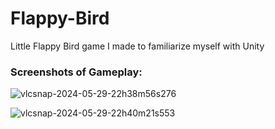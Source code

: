 # Flappy-Bird

Little Flappy Bird game I made to familiarize myself with Unity

### Screenshots of Gameplay:

![vlcsnap-2024-05-29-22h38m56s276](https://github.com/Biskkit/Flappy-Bird/assets/78767884/6a58aca1-1741-4d01-9301-a484a3d148fb)

![vlcsnap-2024-05-29-22h40m21s553](https://github.com/Biskkit/Flappy-Bird/assets/78767884/659afcc3-87a5-4549-bdd1-fd526ca2dd8f)
